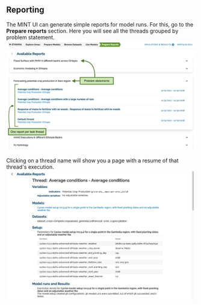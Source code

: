 ## Reporting

The MINT UI can generate simple reports for model runs.
For this, go to the **Prepare reports** section.
Here you will see all the threads grouped by problem statement.
![](figures/walkthrough/54.png)

Clicking on a thread name will show you a page with a resume of that thread's execution.
![](figures/walkthrough/55.png)
